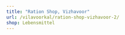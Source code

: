 ```yaml
---
title: "Ration Shop, Vizhavoor"
url: /vilavoorkal/ration-shop-vizhavoor-2/
shop: Lebensmittel
---
```


